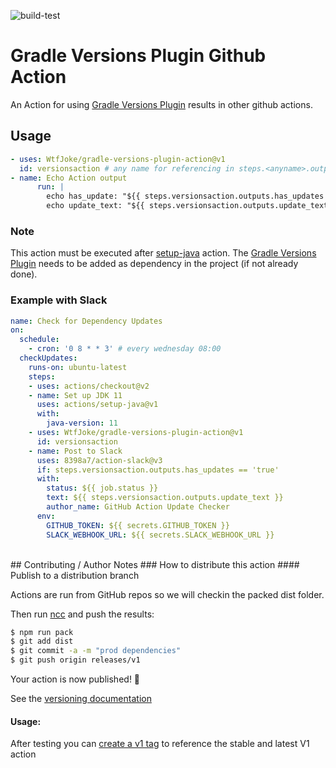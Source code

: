 ![build-test](https://github.com/WtfJoke/gradle-versions-plugin-action/workflows/build-test/badge.svg)

# Gradle Versions Plugin Github Action
An Action for using [Gradle Versions Plugin](https://github.com/ben-manes/gradle-versions-plugin) results in other github actions.


## Usage
```yaml
- uses: WtfJoke/gradle-versions-plugin-action@v1
  id: versionsaction # any name for referencing in steps.<anyname>.outputs
- name: Echo Action output
      run: |
        echo has_update: "${{ steps.versionsaction.outputs.has_updates }}"
        echo update_text: "${{ steps.versionsaction.outputs.update_text }}"
```

### Note
This action must be executed after [setup-java](https://github.com/actions/setup-java) action. 
The [Gradle Versions Plugin](https://github.com/ben-manes/gradle-versions-plugin) needs to be added as dependency in the project (if not already done).

### Example with Slack

```yaml
name: Check for Dependency Updates
on: 
  schedule:
    - cron: '0 8 * * 3' # every wednesday 08:00
  checkUpdates: 
    runs-on: ubuntu-latest
    steps:
    - uses: actions/checkout@v2
    - name: Set up JDK 11
      uses: actions/setup-java@v1
      with:
        java-version: 11
    - uses: WtfJoke/gradle-versions-plugin-action@v1
      id: versionsaction
    - name: Post to Slack
      uses: 8398a7/action-slack@v3
      if: steps.versionsaction.outputs.has_updates == 'true'
      with:
        status: ${{ job.status }}
        text: ${{ steps.versionsaction.outputs.update_text }}
        author_name: GitHub Action Update Checker
      env:
        GITHUB_TOKEN: ${{ secrets.GITHUB_TOKEN }}
        SLACK_WEBHOOK_URL: ${{ secrets.SLACK_WEBHOOK_URL }}
```

</br>
## Contributing / Author Notes
### How to distribute this action
#### Publish to a distribution branch

Actions are run from GitHub repos so we will checkin the packed dist folder. 

Then run [ncc](https://github.com/zeit/ncc) and push the results:
```bash
$ npm run pack
$ git add dist
$ git commit -a -m "prod dependencies"
$ git push origin releases/v1
```

Your action is now published! :rocket: 

See the [versioning documentation](https://github.com/actions/toolkit/blob/master/docs/action-versioning.md)

#### Usage:

After testing you can [create a v1 tag](https://github.com/actions/toolkit/blob/master/docs/action-versioning.md) to reference the stable and latest V1 action
